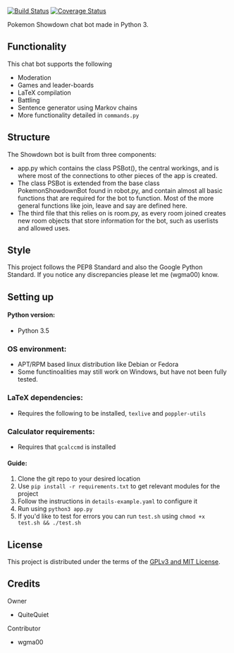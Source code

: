 [![Build Status](https://travis-ci.org/wgma00/PokemonShowdownBot.svg?branch=master)](https://travis-ci.org/wgma00/PokemonShowdownBot) 
[![Coverage Status](https://coveralls.io/repos/github/wgma00/PokemonShowdownBot/badge.svg?branch=master)](https://coveralls.io/github/wgma00/PokemonShowdownBot?branch=master)

Pokemon Showdown chat bot made in Python 3.

Functionality
-------------
This chat bot supports the following
- Moderation
- Games and leader-boards
- LaTeX compilation
- Battling
- Sentence generator using Markov chains
- More functionality detailed in ``commands.py``

Structure
---------

The Showdown bot is built from three components:

- app.py which contains the class PSBot(), the central workings, and is where most of the connections to other pieces of the app is created.
- The class PSBot is extended from the base class PokemonShowdownBot found in robot.py, and contain almost all basic functions that are required for the bot to function. Most of the more general functions like join, leave and say are defined here.
- The third file that this relies on is room.py, as every room joined creates new room objects that store information for the bot, such as userlists and allowed uses.


Style
-------
This project follows the PEP8 Standard and also the Google Python Standard. If
you notice any discrepancies please let me (wgma00) know.

Setting up
---------
#### Python version:
- Python 3.5

### OS environment:
- APT/RPM based linux distribution like Debian or Fedora
- Some functinoalities may still work on Windows, but have not been fully tested.

### LaTeX dependencies:
- Requires the following to be installed, ``texlive`` and ``poppler-utils``

### Calculator requirements:
- Requires that ``gcalccmd`` is installed

#### Guide:
1. Clone the git repo to your desired location
2. Use `pip install -r requirements.txt` to get relevant modules for the project
3. Follow the instructions in `details-example.yaml` to configure it
4. Run using `python3 app.py`
5. If you'd like to test for errors you can run ``test.sh`` using ``chmod +x test.sh && ./test.sh``

License
-------

This project is distributed under the terms of the [GPLv3 and MIT License][1].

  [1]: https://github.com/wgma00/PokemonShowdownBot/blob/master/NOTICE

Credits
-------

Owner

- QuiteQuiet

Contributor
- wgma00
